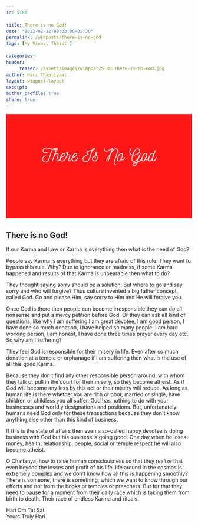 ```yaml
--- 
id: 5180

title: There is no God!
date: "2022-02-12T08:33:00+05:30"
permalink: /wiaposts/there-is-no-god
tags: [My Views, Theist ]    

categories: 
header:
     teaser: /assets/images/wiapost/5180-There-Is-No-God.jpg
author: Hari Thapliyaal 
layout: wiapost-layout 
excerpt:  
author_profile: true 
share: true 
---
```

  
![There is no God!](/assets/images/wiapost/5180-There-Is-No-God.jpg)   
   
## There is no God!   
   
If our Karma and Law or Karma is everything then what is the need of God?    
    
People say Karma is everything but they are afraid of this rule. They want to bypass this rule. Why? Due to ignorance or madness, if some Karma happened and results of that Karma is unbearable then what to do?    
    
They thought saying sorry should be a solution. But where to go and say sorry and who will forgive? Thus culture invented a big father concept, called God. Go and please Him, say sorry to Him and He will forgive you.    
    
Once God is there then people can become irresponsible they can do all nonsense and put a mercy petition before God. Or they can ask all kind of questions, like why I am suffering I am great devotee, I am good person, I have done so much donation, I have helped so many people, I am hard working person, I am honest, I have done three times prayer every day etc. So why am I suffering?    
    
They feel God is responsible for their misery in life. Even after so much donation at a temple or orphanage if I am suffering then what is the use of all this good Karma.    
    
Because they don't find any other responsible person around, with whom they talk or pull in the court for their misery, so they become atheist. As if God will become any less by this act or their misery will reduce. As long as human life is there whether you are rich or poor, married or single, have children or childless you all suffer. God has nothing to do with your businesses and worldly designations and positions. But, unfortunately humans need God only for these transactions because they don't know anything else other than this kind of business.    
    
If this is the state of affairs then even a so-called happy devotee is doing business with God but his business is going good. One day when he loses money, health, relationship, people, social or temple respect he will also become atheist.    
    
O Chaitanya, how to raise human consciousness so that they realize that even beyond the losses and profit of his life, life around in the cosmos is extremely complex and we don't know how all this is happening smoothly? There is someone, there is something, which we want to know through our efforts and not from the books or temples or preachers. But for that they need to pause for a moment from their daily race which is taking them from birth to death. Their race of endless Karma and rituals.    
    
Hari Om Tat Sat     
Yours Truly Hari    
